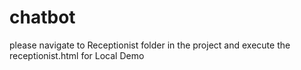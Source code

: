 # chatbot
please navigate to Receptionist folder in the project and execute the receptionist.html for Local Demo
